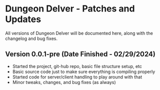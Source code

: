 # Dungeon Delver - Patches and Updates
All versions of Dungeon Delver will be documented here, along with the changelog and bug fixes.

## Version 0.0.1-pre (Date Finished - 02/29/2024)
- Started the project, git-hub repo, basic file structure setup, etc
- Basic source code just to make sure everything is compiling properly
- Started code for server/client handling to play around with that
- Minor tweaks, changes, and bug fixes (as always)